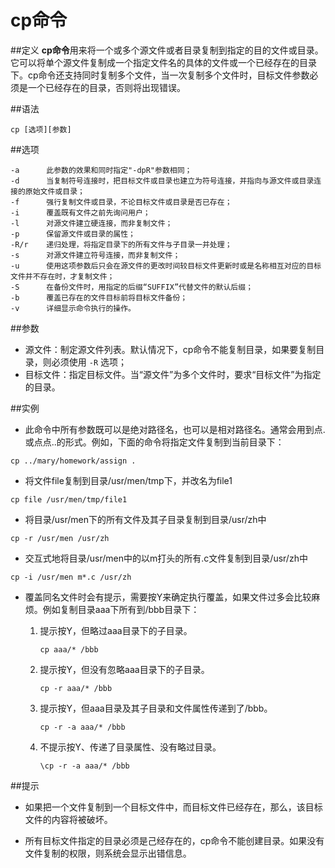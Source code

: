 # cp命令

##定义
**cp命令**用来将一个或多个源文件或者目录复制到指定的目的文件或目录。它可以将单个源文件复制成一个指定文件名的具体的文件或一个已经存在的目录下。cp命令还支持同时复制多个文件，当一次复制多个文件时，目标文件参数必须是一个已经存在的目录，否则将出现错误。

##语法
```
cp [选项][参数]
```

##选项
```
-a      此参数的效果和同时指定"-dpR"参数相同；
-d      当复制符号连接时，把目标文件或目录也建立为符号连接，并指向与源文件或目录连接的原始文件或目录；
-f      强行复制文件或目录，不论目标文件或目录是否已存在；
-i      覆盖既有文件之前先询问用户；
-l      对源文件建立硬连接，而非复制文件；
-p      保留源文件或目录的属性；
-R/r    递归处理，将指定目录下的所有文件与子目录一并处理；
-s      对源文件建立符号连接，而非复制文件；
-u      使用这项参数后只会在源文件的更改时间较目标文件更新时或是名称相互对应的目标文件并不存在时，才复制文件；
-S      在备份文件时，用指定的后缀“SUFFIX”代替文件的默认后缀；
-b      覆盖已存在的文件目标前将目标文件备份；
-v      详细显示命令执行的操作。
```

##参数
- 源文件：制定源文件列表。默认情况下，cp命令不能复制目录，如果要复制目录，则必须使用 `-R` 选项；
- 目标文件：指定目标文件。当“源文件”为多个文件时，要求“目标文件”为指定的目录。

##实例
- 此命令中所有参数既可以是绝对路径名，也可以是相对路径名。通常会用到点.或点点..的形式。例如，下面的命令将指定文件复制到当前目录下：

```
cp ../mary/homework/assign .
```

- 将文件file复制到目录/usr/men/tmp下，并改名为file1

```
cp file /usr/men/tmp/file1
```

- 将目录/usr/men下的所有文件及其子目录复制到目录/usr/zh中

```
cp -r /usr/men /usr/zh
```

- 交互式地将目录/usr/men中的以m打头的所有.c文件复制到目录/usr/zh中

```
cp -i /usr/men m*.c /usr/zh
```

- 覆盖同名文件时会有提示，需要按Y来确定执行覆盖，如果文件过多会比较麻烦。例如复制目录aaa下所有到/bbb目录下：
    1. 提示按Y，但略过aaa目录下的子目录。

        ```
        cp aaa/* /bbb
        ```

    2. 提示按Y，但没有忽略aaa目录下的子目录。

        ```
        cp -r aaa/* /bbb
        ```
        
    3. 提示按Y，但aaa目录及其子目录和文件属性传递到了/bbb。

        ```
        cp -r -a aaa/* /bbb
        ```

    4. 不提示按Y、传递了目录属性、没有略过目录。

        ```
        \cp -r -a aaa/* /bbb
        ```

##提示
- 如果把一个文件复制到一个目标文件中，而目标文件已经存在，那么，该目标文件的内容将被破坏。

- 所有目标文件指定的目录必须是己经存在的，cp命令不能创建目录。如果没有文件复制的权限，则系统会显示出错信息。


